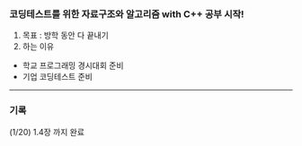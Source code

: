 ### 코딩테스트를 위한 자료구조와 알고리즘 with C++ 공부 시작!

1. 목표 : 방학 동안 다 끝내기
2. 하는 이유
 - 학교 프로그래밍 경시대회 준비
 - 기업 코딩테스트 준비

-------

### 기록
(1/20) 1.4장 까지 완료
